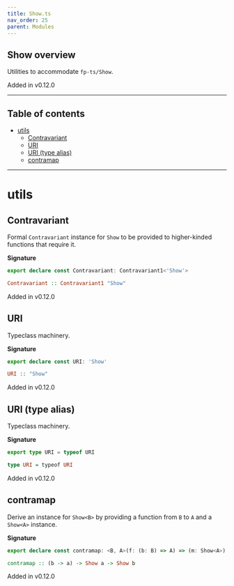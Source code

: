 ```yaml
---
title: Show.ts
nav_order: 25
parent: Modules
---
```


## Show overview

Utilities to accommodate `fp-ts/Show`.

Added in v0.12.0

---

<h2 class="text-delta">Table of contents</h2>

- [utils](#utils)
  - [Contravariant](#contravariant)
  - [URI](#uri)
  - [URI (type alias)](#uri-type-alias)
  - [contramap](#contramap)

---

# utils

## Contravariant

Formal `Contravariant` instance for `Show` to be provided to higher-kinded
functions that require it.

**Signature**

```ts
export declare const Contravariant: Contravariant1<'Show'>
```

```hs
Contravariant :: Contravariant1 "Show"
```

Added in v0.12.0

## URI

Typeclass machinery.

**Signature**

```ts
export declare const URI: 'Show'
```

```hs
URI :: "Show"
```

Added in v0.12.0

## URI (type alias)

Typeclass machinery.

**Signature**

```ts
export type URI = typeof URI
```

```hs
type URI = typeof URI
```

Added in v0.12.0

## contramap

Derive an instance for `Show<B>` by providing a function from `B` to `A` and
a `Show<A>` instance.

**Signature**

```ts
export declare const contramap: <B, A>(f: (b: B) => A) => (m: Show<A>) => Show<B>
```

```hs
contramap :: (b -> a) -> Show a -> Show b
```

Added in v0.12.0
